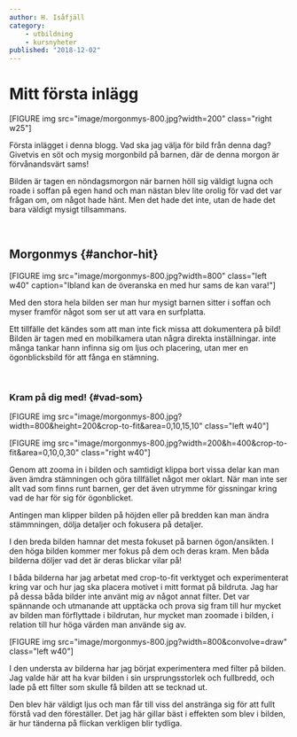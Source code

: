 ```yaml
---
author: H. Isåfjäll
category:
    - utbildning
    - kursnyheter
published: "2018-12-02"
---
```

Mitt första inlägg
==================================

[FIGURE img src="image/morgonmys-800.jpg?width=200" class="right w25"]

Första inlägget i denna blogg. Vad ska jag välja för bild från denna dag?
Givetvis en söt och mysig morgonbild på barnen, där de denna morgon är förvånandsvärt sams!

<!--more-->

Bilden är tagen en nöndagsmorgon när barnen höll sig väldigt lugna och roade i soffan på egen hand och man nästan blev lite orolig för vad det var frågan om, om något hade hänt. Men det hade det inte, utan de hade det bara väldigt mysigt tillsammans.

<br>


Morgonmys {#anchor-hit}
-----------------------------------
[FIGURE img src="image/morgonmys-800.jpg?width=800" class="left w40" caption="Ibland kan de överanska en med hur sams de kan vara!"]

Med den stora hela bilden ser man hur mysigt barnen sitter i soffan och myser framför något som ser ut att vara en surfplatta.

Ett tillfälle det kändes som att man inte fick missa att dokumentera på bild! Bilden är tagen med en mobilkamera utan några direkta inställningar. inte många tankar hann infinna sig om ljus och placering, utan mer en ögonblicksbild för att fånga en stämning.

<br>


### Kram på dig med! {#vad-som}

[FIGURE img src="image/morgonmys-800.jpg?width=800&height=200&crop-to-fit&area=0,10,15,10" class="left w40"]

[FIGURE img src="image/morgonmys-800.jpg?width=200&h=400&crop-to-fit&area=0,10,0,30" class="right w40"]

Genom att zooma in i bilden och samtidigt klippa bort vissa delar kan man även ämdra stämningen och göra tillfället något mer oklart. När man inte ser allt vad som finns runt barnen, ger det även utrymme för gissningar kring vad de har för sig för ögonblicket.

Antingen man klipper bilden på höjden eller på bredden kan man ändra stämmningen, dölja detaljer och fokusera på detaljer.

I den breda bilden hamnar det mesta fokuset på barnen ögon/ansikten. I den höga bilden kommer mer fokus på dem och deras kram. Men båda bilderna döljer vad det är deras blickar vilar på!

I båda bilderna har jag arbetat med crop-to-fit verktyget och experimenterat kring var och hur jag ska placera motivet i mitt format på bildruta. Jag har på dessa båda bilder inte använt mig av något annat filter. Det var spännande och utmanande att upptäcka och prova sig fram till hur mycket av bilden man förflyttade i bildrutan, hur mycket man zoomade i bilden, i relation till hur höga värden man använde sig av.


[FIGURE img src="image/morgonmys-800.jpg?width=800&convolve=draw" class="left w40"]


I den understa av bilderna har jag börjat experimentera med filter på bilden. Jag valde här att ha kvar bilden i sin ursprungsstorlek och fullbredd, och lade på ett filter som skulle få bilden att se tecknad ut.

Den blev här väldigt ljus och man får till viss del anstränga sig för att fullt förstå vad den föreställer. Det jag här gillar bäst i effekten som blev i bilden, är hur tänderna på flickan verkligen blir tydliga.

<br>
